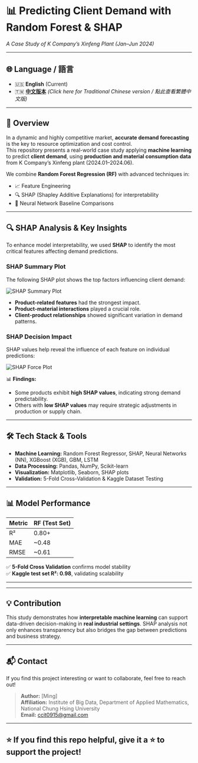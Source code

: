 # 📊 Predicting Client Demand with Random Forest & SHAP  
*A Case Study of K Company’s Xinfeng Plant (Jan–Jun 2024)*  

---

## 🌐 Language / 語言  

- 🇺🇸 **English** (Current)  
- 🇹🇼 [**中文版本**](README_zh.md) *(Click here for Traditional Chinese version / 點此查看繁體中文版)*  

---

## 🚀 Overview  

In a dynamic and highly competitive market, **accurate demand forecasting** is the key to resource optimization and cost control.  
This repository presents a real-world case study applying **machine learning** to predict **client demand**, using **production and material consumption data** from K Company’s Xinfeng plant (2024.01–2024.06).  

We combine **Random Forest Regression (RF)** with advanced techniques in:  

- 📈 Feature Engineering  
- 🔍 SHAP (Shapley Additive Explanations) for interpretability  
- 🧠 Neural Network Baseline Comparisons  

---

## 🔍 SHAP Analysis & Key Insights  

To enhance model interpretability, we used **SHAP** to identify the most critical features affecting demand predictions.  

### **SHAP Summary Plot**  
The following SHAP plot shows the top factors influencing client demand:  

![SHAP Summary Plot](images/shap_summary.png)  

- **Product-related features** had the strongest impact.  
- **Product-material interactions** played a crucial role.  
- **Client-product relationships** showed significant variation in demand patterns.  

### **SHAP Decision Impact**  
SHAP values help reveal the influence of each feature on individual predictions:  

![SHAP Force Plot](images/shap_force.png)  

📊 **Findings:**  
- Some products exhibit **high SHAP values**, indicating strong demand predictability.  
- Others with **low SHAP values** may require strategic adjustments in production or supply chain.  

---

## 🛠️ Tech Stack & Tools  

- **Machine Learning:** Random Forest Regressor, SHAP, Neural Networks (NN), XGBoost (XGB), GBM, LSTM  
- **Data Processing:** Pandas, NumPy, Scikit-learn  
- **Visualization:** Matplotlib, Seaborn, SHAP plots  
- **Validation:** 5-Fold Cross-Validation & Kaggle Dataset Testing  

---

## 📊 Model Performance  

| Metric | RF (Test Set) |
|--------|---------------|
| R²     | 0.80+         |
| MAE    | ~0.48         |
| RMSE   | ~0.61         |

✅ **5-Fold Cross Validation** confirms model stability  
✅ **Kaggle test set R²: 0.98**, validating scalability  

---




---

## 💡 Contribution  

This study demonstrates how **interpretable machine learning** can support data-driven decision-making in **real industrial settings**. SHAP analysis not only enhances transparency but also bridges the gap between predictions and business strategy.  

---

## 📬 Contact  

If you find this project interesting or want to collaborate, feel free to reach out!  

> **Author:** [Ming]  
> **Affiliation:** Institute of Big Data, Department of Applied Mathematics, National Chung Hsing University  
> **Email:** ccit0915@gmail.com  

---

## ⭐ If you find this repo helpful, give it a ⭐ to support the project!  


